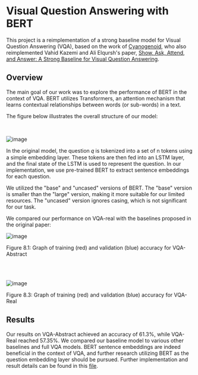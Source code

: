 # Visual Question Answering with BERT
This project is a reimplementation of a strong baseline model for Visual Question Answering (VQA), based on the work of [Cyanogenoid](https://github.com/Cyanogenoid/pytorch-vqa/), who also reimplemented Vahid Kazemi and Ali Elqursh's paper, [Show, Ask, Attend, and Answer: A Strong Baseline for Visual Question Answering](https://arxiv.org/abs/1704.03162).

## Overview
The main goal of our work was to explore the performance of BERT in the context of VQA. BERT utilizes Transformers, an attention mechanism that learns contextual relationships between words (or sub-words) in a text.

The figure below illustrates the overall structure of our model:

<br>

![image](https://github.com/user-attachments/assets/6c03c1f1-cea9-46e4-a9b9-6f3d81e85f5c)

In the original model, the question 𝑞 is tokenized into a set of n tokens using a simple embedding layer. These tokens are then fed into an LSTM layer, and the final state of the LSTM is used to represent the question. In our implementation, we use pre-trained BERT to extract sentence embeddings for each question.

We utilized the "base" and "uncased" versions of BERT. The "base" version is smaller than the "large" version, making it more suitable for our limited resources. The "uncased" version ignores casing, which is not significant for our task.

We compared our performance on VQA-real with the baselines proposed in the original paper:

![image](https://github.com/user-attachments/assets/501386aa-5677-44d9-8be5-2e3801005d96)

Figure 8.1: Graph of training (red) and validation (blue) accuracy for VQA-Abstract

<br>
<br>

![image](https://github.com/user-attachments/assets/8d4fb427-5a63-455b-b13e-a4e3d2fd5622)

Figure 8.3: Graph of training (red) and validation (blue) accuracy for VQA-Real

## Results
Our results on VQA-Abstract achieved an accuracy of 61.3%, while VQA-Real reached 57.35%. We compared our baseline model to various other baselines and full VQA models. BERT sentence embeddings are indeed beneficial in the context of VQA, and further research utilizing BERT as the question embedding layer should be pursued. Further implementation and result details can be found in this [file](https://github.com/Naznin22/VQA/blob/main/Final%20Report_edited.pdf).

